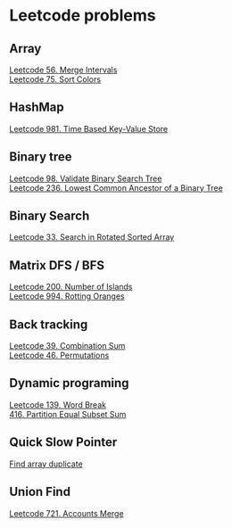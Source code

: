 # Leetcode problems

## Array
[Leetcode 56. Merge Intervals](./problems/leetcode-56.md)\
[Leetcode 75. Sort Colors](./problems/leetcode-75.md)

## HashMap
[Leetcode 981. Time Based Key-Value Store](./problems/leetcode-981.md)

## Binary tree
[Leetcode 98. Validate Binary Search Tree](./problems/leetcode-98.md)\
[Leetcode 236. Lowest Common Ancestor of a Binary Tree](./problems/leetcode-236.md)

## Binary Search
[Leetcode 33. Search in Rotated Sorted Array](./problems/leetcode-33.md)

## Matrix DFS / BFS
[Leetcode 200. Number of Islands](./problems/leetcode-200.md)\
[Leetcode 994. Rotting Oranges](./problems/leetcode-994.md)

## Back tracking
[Leetcode 39. Combination Sum](./problems/leetcode-39.md)\
[Leetcode 46. Permutations](./problems/leetcode-46.md)

## Dynamic programing
[Leetcode 139. Word Break](./problems/leetcode-139.md)\
[416. Partition Equal Subset Sum](./problems/leetcode-416.md)

## Quick Slow Pointer
[Find array duplicate](./others/find-array-duplicate.md)

## Union Find
[Leetcode 721. Accounts Merge](./problems/leetcode-721.md)
